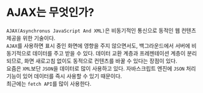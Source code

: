 # AJAX는 무엇인가?
`AJAX(Asynchronus JavaScript And XML)`은 비동기적인 통신으로 동적인 웹 컨텐츠 제공을 위한 기술이다.   
`AJAX`를 사용하면 표시 중인 화면에 영향을 주지 않으면서도, 백그라운드에서 서버에 비동기적으로 데이터를 주고 받을 수 있다. 데이터 교환 계층과 프레젠테이션 계층이 분리되므로, 화면 새로고침 없이도 동적으로 컨텐츠를 바꿀 수 있다는 장점이 있다.   
요즘은 `XML`보단 `JSON`을 데이터로 많이 사용하고 있다. 자바스크립트 엔진에 `JSON` 처리 기능이 있어 데이터를 즉시 사용할 수 있기 때문이다.   
최근에는 `fetch API`를 많이 사용한다.